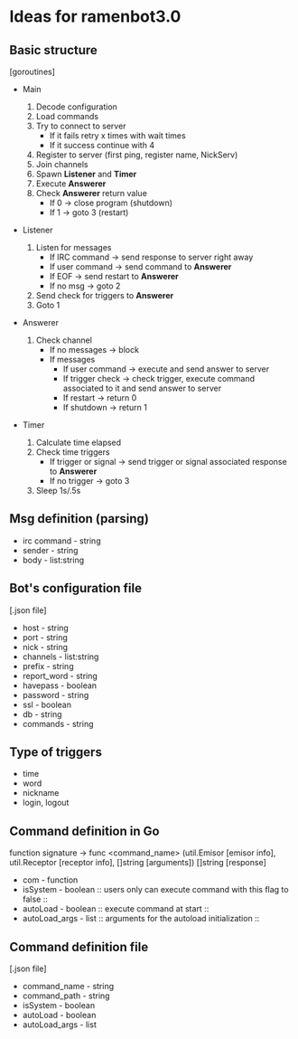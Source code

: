 # Ideas for ramenbot3.0

## Basic structure
[goroutines]

+ Main
    1. Decode configuration
    2. Load commands
    3. Try to connect to server
        - If it fails retry x times with wait times
        - If it success continue with 4
    4. Register to server (first ping, register name, NickServ)
    5. Join channels
    6. Spawn **Listener** and **Timer**
    7. Execute **Answerer**
    8. Check **Answerer** return value
        - If 0 -> close program (shutdown)
        - If 1 -> goto 3 (restart)

+ Listener
    1. Listen for messages
        - If IRC command -> send response to server right away
        - If user command -> send command to **Answerer**
        - If EOF -> send restart to **Answerer**
        - If no msg -> goto 2
    2. Send check for triggers to **Answerer**
    3. Goto 1

+ Answerer
    1. Check channel
        - If no messages -> block
        - If messages
            + If user command -> execute and send answer to server
            + If trigger check -> check trigger, execute command associated to it and send answer to server
            + If restart -> return 0
            + If shutdown -> return 1

+ Timer
    1. Calculate time elapsed
    2. Check time triggers
        - If trigger or signal -> send trigger or signal associated response to **Answerer**
        - If no trigger -> goto 3
    3. Sleep 1s/.5s

## Msg definition (parsing)
* irc command - string
* sender - string 
* body - list:string

## Bot's configuration file
[.json file]

* host - string
* port - string
* nick - string
* channels - list:string
* prefix - string
* report_word - string
* havepass - boolean
* password - string
* ssl - boolean
* db - string
* commands - string

## Type of triggers
+ time
+ word
+ nickname
+ login, logout

## Command definition in Go
function signature -> func <command_name> (util.Emisor \[emisor info\], util.Receptor \[receptor info\], []string \[arguments\]) []string \[response\]

* com - function
* isSystem - boolean :: users only can execute command with this flag to false ::
* autoLoad - boolean :: execute command at start ::
* autoLoad_args - list :: arguments for the autoload initialization ::

## Command definition file
[.json file]

* command_name - string
* command_path - string
* isSystem - boolean
* autoLoad - boolean
* autoLoad_args - list

